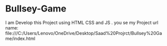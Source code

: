 # Bullsey-Game
I am Develop this Project using HTML CSS and JS . you se my Project url name: file:///C:/Users/Lenovo/OneDrive/Desktop/Saad%20Projrct/Bullsey%20Game/index.html
